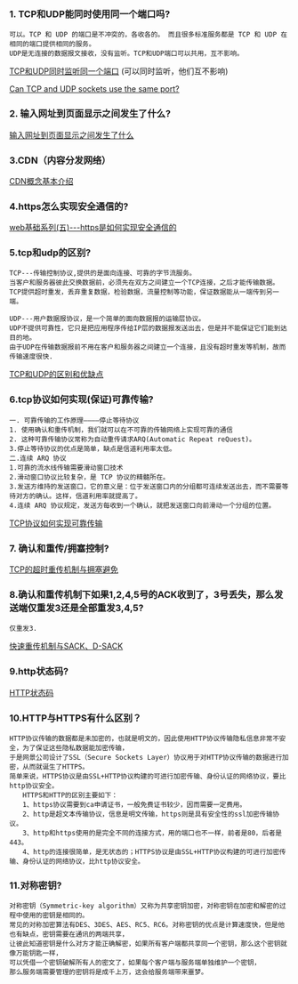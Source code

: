 ### 1. TCP和UDP能同时使用同一个端口吗?
```
可以。TCP 和 UDP 的端口是不冲突的，各收各的。 而且很多标准服务都是 TCP 和 UDP 在相同的端口提供相同的服务。
UDP是无连接的数据报文接收，没有监听。TCP和UDP端口可以共用，互不影响。
```
[TCP和UDP同时监听同一个端口](https://bbs.csdn.net/topics/390809227) (可以同时监听，他们互不影响)

[Can TCP and UDP sockets use the same port?](https://stackoverflow.com/questions/6437383/can-tcp-and-udp-sockets-use-the-same-port)

### 2. 输入网址到页面显示之间发生了什么?
[输入网址到页面显示之间发生了什么](https://www.jianshu.com/p/c2050fa5fb94)

### 3.CDN（内容分发网络）
[CDN概念基本介绍](https://www.cnblogs.com/xinxiucan/p/7832368.html)

### 4.https怎么实现安全通信的?
[web基础系列(五)---https是如何实现安全通信的](https://www.cnblogs.com/-new/p/7663746.html)

### 5.tcp和udp的区别?
```
TCP---传输控制协议,提供的是面向连接、可靠的字节流服务。
当客户和服务器彼此交换数据前，必须先在双方之间建立一个TCP连接，之后才能传输数据。
TCP提供超时重发，丢弃重复数据，检验数据，流量控制等功能，保证数据能从一端传到另一端。

UDP---用户数据报协议，是一个简单的面向数据报的运输层协议。
UDP不提供可靠性，它只是把应用程序传给IP层的数据报发送出去，但是并不能保证它们能到达目的地。
由于UDP在传输数据报前不用在客户和服务器之间建立一个连接，且没有超时重发等机制，故而传输速度很快.

```
[TCP和UDP的区别和优缺点](https://blog.csdn.net/xiaobangkuaipao/article/details/76793702)

### 6.tcp协议如何实现(保证)可靠传输?
```
一. 可靠传输的工作原理————停止等待协议
1. 使用确认和重传机制，我们就可以在不可靠的传输网络上实现可靠的通信 
2. 这种可靠传输协议常称为自动重传请求ARQ(Automatic Repeat reQuest)。
3.停止等待协议的优点是简单，缺点是信道利用率太低。 
二.连续 ARQ 协议
1.可靠的流水线传输需要滑动窗口技术
2.滑动窗口协议比较复杂，是 TCP 协议的精髓所在。
3.发送方维持的发送窗口，它的意义是：位于发送窗口内的分组都可连续发送出去，而不需要等待对方的确认。这样，信道利用率就提高了。
4.连续 ARQ 协议规定，发送方每收到一个确认，就把发送窗口向前滑动一个分组的位置。
```
[TCP协议如何实现可靠传输](https://blog.csdn.net/i_am_good_boy/article/details/79599893)

### 7. 确认和重传/拥塞控制?
[TCP的超时重传机制与拥塞避免](https://blog.csdn.net/ahafg/article/details/51058467)

### 8.确认和重传机制下如果1,2,4,5号的ACK收到了，3号丢失，那么发送端仅重发3还是全部重发3,4,5?
```
仅重发3.
```
[快速重传机制与SACK、D-SACK](https://www.cnblogs.com/superpig0501/p/3983464.html)

### 9.http状态码?

[HTTP状态码](https://baike.baidu.com/item/HTTP%E7%8A%B6%E6%80%81%E7%A0%81/5053660?fr=aladdin)

### 10.HTTP与HTTPS有什么区别？
```
HTTP协议传输的数据都是未加密的，也就是明文的，因此使用HTTP协议传输隐私信息非常不安全，为了保证这些隐私数据能加密传输，
于是网景公司设计了SSL（Secure Sockets Layer）协议用于对HTTP协议传输的数据进行加密，从而就诞生了HTTPS。
简单来说，HTTPS协议是由SSL+HTTP协议构建的可进行加密传输、身份认证的网络协议，要比http协议安全。
　　HTTPS和HTTP的区别主要如下：
　　1、https协议需要到ca申请证书，一般免费证书较少，因而需要一定费用。
　　2、http是超文本传输协议，信息是明文传输，https则是具有安全性的ssl加密传输协议。
　　3、http和https使用的是完全不同的连接方式，用的端口也不一样，前者是80，后者是443。
　　4、http的连接很简单，是无状态的；HTTPS协议是由SSL+HTTP协议构建的可进行加密传输、身份认证的网络协议，比http协议安全。
```
### 11.对称密钥?
```
对称密钥（Symmetric-key algorithm）又称为共享密钥加密，对称密钥在加密和解密的过程中使用的密钥是相同的。
常见的对称加密算法有DES、3DES、AES、RC5、RC6。对称密钥的优点是计算速度快，但是他也有缺点，密钥需要在通讯的两端共享，
让彼此知道密钥是什么对方才能正确解密，如果所有客户端都共享同一个密钥，那么这个密钥就像万能钥匙一样，
可以凭借一个密钥破解所有人的密文了，如果每个客户端与服务端单独维护一个密钥，
那么服务端需要管理的密钥将是成千上万，这会给服务端带来噩梦。
```
